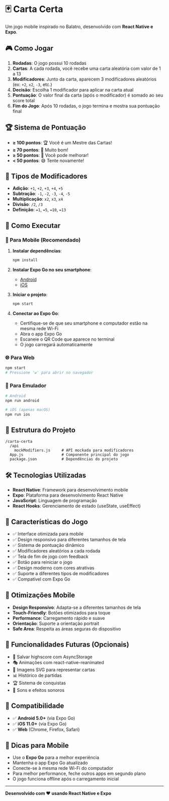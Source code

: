 # 🃏 Carta Certa

Um jogo mobile inspirado no Balatro, desenvolvido com **React Native e Expo**.

## 🎮 Como Jogar

1. **Rodadas**: O jogo possui 10 rodadas
2. **Cartas**: A cada rodada, você recebe uma carta aleatória com valor de 1 a 13
3. **Modificadores**: Junto da carta, aparecem 3 modificadores aleatórios (ex: `+2`, `x2`, `-3`, etc.)
4. **Decisão**: Escolha 1 modificador para aplicar na carta atual
5. **Pontuação**: O valor final da carta (após o modificador) é somado ao seu score total
6. **Fim do Jogo**: Após 10 rodadas, o jogo termina e mostra sua pontuação final

## 🏆 Sistema de Pontuação

- **≥ 100 pontos**: 🏆 Você é um Mestre das Cartas!
- **≥ 70 pontos**: 🎉 Muito bom!
- **≥ 50 pontos**: 🙂 Você pode melhorar!
- **< 50 pontos**: 😅 Tente novamente!

## 🧮 Tipos de Modificadores

- **Adição**: `+1`, `+2`, `+3`, `+4`, `+5`
- **Subtração**: `-1`, `-2`, `-3`, `-4`, `-5`
- **Multiplicação**: `x2`, `x3`, `x4`
- **Divisão**: `/2`, `/3`
- **Definição**: `=1`, `=5`, `=10`, `=13`

## 🚀 Como Executar

### 📱 Para Mobile (Recomendado)

1. **Instalar dependências**:
   ```bash
   npm install
   ```

2. **Instalar Expo Go no seu smartphone**:
   - [Android](https://play.google.com/store/apps/details?id=host.exp.exponent)
   - [iOS](https://apps.apple.com/app/expo-go/id982107779)

3. **Iniciar o projeto**:
   ```bash
   npm start
   ```

4. **Conectar ao Expo Go**:
   - Certifique-se de que seu smartphone e computador estão na mesma rede Wi-Fi
   - Abra o app Expo Go
   - Escaneie o QR Code que aparece no terminal
   - O jogo carregará automaticamente

### 🌐 Para Web

```bash
npm start
# Pressione 'w' para abrir no navegador
```

### 📱 Para Emulador

```bash
# Android
npm run android

# iOS (apenas macOS)
npm run ios
```

## 📁 Estrutura do Projeto

```
/carta-certa
  /api
    mockModifiers.js     # API mockada para modificadores
  App.js                 # Componente principal do jogo
  package.json           # Dependências do projeto
```

## 🛠️ Tecnologias Utilizadas

- **React Native**: Framework para desenvolvimento mobile
- **Expo**: Plataforma para desenvolvimento React Native
- **JavaScript**: Linguagem de programação
- **React Hooks**: Gerenciamento de estado (useState, useEffect)

## 🎨 Características do Jogo

- ✅ Interface otimizada para mobile
- ✅ Design responsivo para diferentes tamanhos de tela
- ✅ Sistema de pontuação dinâmico
- ✅ Modificadores aleatórios a cada rodada
- ✅ Tela de fim de jogo com feedback
- ✅ Botão para reiniciar o jogo
- ✅ Design moderno com cores atrativas
- ✅ Suporte a diferentes tipos de modificadores
- ✅ Compatível com Expo Go

## 📱 Otimizações Mobile

- **Design Responsivo**: Adapta-se a diferentes tamanhos de tela
- **Touch-Friendly**: Botões otimizados para toque
- **Performance**: Carregamento rápido e suave
- **Orientação**: Suporte a orientação portrait
- **Safe Area**: Respeita as áreas seguras do dispositivo

## 🔮 Funcionalidades Futuras (Opcionais)

- 💾 Salvar highscore com AsyncStorage
- 🎭 Animações com react-native-reanimated
- 🎨 Imagens SVG para representar cartas
- 📊 Histórico de partidas
- 🏆 Sistema de conquistas
- 🔔 Sons e efeitos sonoros

## 📱 Compatibilidade

- ✅ **Android 5.0+** (via Expo Go)
- ✅ **iOS 11.0+** (via Expo Go)
- ✅ **Web** (Chrome, Firefox, Safari)

## 🎯 Dicas para Mobile

- Use o **Expo Go** para a melhor experiência
- Mantenha o app Expo Go atualizado
- Conecte-se à mesma rede Wi-Fi do computador
- Para melhor performance, feche outros apps em segundo plano
- O jogo funciona offline após o carregamento inicial

---

**Desenvolvido com ❤️ usando React Native e Expo** 